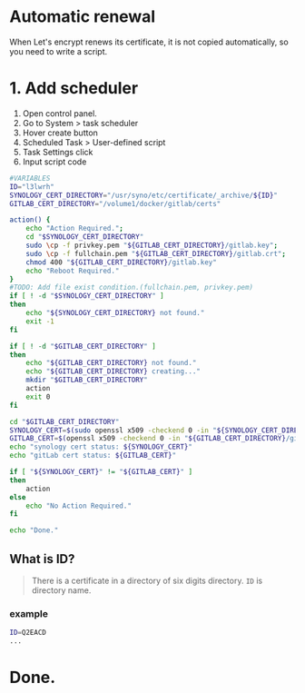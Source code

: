 # Automatic renewal
When Let's encrypt renews its certificate, it is not copied automatically, so you need to write a script.
# 1. Add scheduler
1. Open control panel.
2. Go to System > task scheduler
3. Hover create button
4. Scheduled Task > User-defined script
5. Task Settings click
6. Input script code
``` bash
#VARIABLES
ID="l3lwrh"
SYNOLOGY_CERT_DIRECTORY="/usr/syno/etc/certificate/_archive/${ID}"
GITLAB_CERT_DIRECTORY="/volume1/docker/gitlab/certs"

action() {
    echo "Action Required.";
    cd "$SYNOLOGY_CERT_DIRECTORY"
    sudo \cp -f privkey.pem "${GITLAB_CERT_DIRECTORY}/gitlab.key";
    sudo \cp -f fullchain.pem "${GITLAB_CERT_DIRECTORY}/gitlab.crt";
    chmod 400 "${GITLAB_CERT_DIRECTORY}/gitlab.key"
    echo "Reboot Required."
}
#TODO: Add file exist condition.(fullchain.pem, privkey.pem)
if [ ! -d "$SYNOLOGY_CERT_DIRECTORY" ] 
then
    echo "${SYNOLOGY_CERT_DIRECTORY} not found." 
    exit -1
fi

if [ ! -d "$GITLAB_CERT_DIRECTORY" ]
then
    echo "${GITLAB_CERT_DIRECTORY} not found."
    echo "${GITLAB_CERT_DIRECTORY} creating..."
    mkdir "$GITLAB_CERT_DIRECTORY"
    action
    exit 0
fi

cd "$GITLAB_CERT_DIRECTORY"
SYNOLOGY_CERT=$(sudo openssl x509 -checkend 0 -in "${SYNOLOGY_CERT_DIRECTORY}/fullchain.pem")
GITLAB_CERT=$(openssl x509 -checkend 0 -in "${GITLAB_CERT_DIRECTORY}/gitlab.crt")
echo "synology cert status: ${SYNOLOGY_CERT}"
echo "gitLab cert status: ${GITLAB_CERT}"

if [ "${SYNOLOGY_CERT}" != "${GITLAB_CERT}" ]
then
    action
else
    echo "No Action Required."
fi

echo "Done."
```
## What is ID?
> There is a certificate in a directory of six digits directory.
`ID` is directory name.
### example
``` bash
ID=Q2EACD
...
```
# Done.
